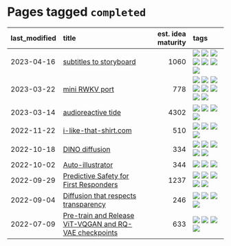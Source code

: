 # Pages tagged `completed`

|last_modified|title|est. idea maturity|tags
|:---|:---|---:|:---|
|2023-04-16|[subtitles to storyboard](../subtitles-to-storyboard.md)|1060|[![](https://img.shields.io/badge/tag-accessibility-f14da)](../tags/accessibility.md) [![](https://img.shields.io/badge/tag-animation-53417a)](../tags/animation.md) [![](https://img.shields.io/badge/tag-completed-834fc2)](../tags/completed.md) [![](https://img.shields.io/badge/tag-opensource-1043a5)](../tags/opensource.md) [![](https://img.shields.io/badge/tag-prompting-a9524c)](../tags/prompting.md) [![](https://img.shields.io/badge/tag-tooling-ebbec3)](../tags/tooling.md) [![](https://img.shields.io/badge/tag-wip-ff6770)](../tags/wip.md)|
|2023-03-22|[mini RWKV port](../rust_rwkv.md)|778|[![](https://img.shields.io/badge/tag-RNN-9c3a4a)](../tags/RNN.md) [![](https://img.shields.io/badge/tag-completed-834fc2)](../tags/completed.md) [![](https://img.shields.io/badge/tag-experimental-4bcfd8)](../tags/experimental.md) [![](https://img.shields.io/badge/tag-ggml-dad82b)](../tags/ggml.md) [![](https://img.shields.io/badge/tag-mobilenet-35d420)](../tags/mobilenet.md) [![](https://img.shields.io/badge/tag-model_compression-32d44f)](../tags/model_compression.md) [![](https://img.shields.io/badge/tag-tooling-ebbec3)](../tags/tooling.md) [![](https://img.shields.io/badge/tag-wip-ff6770)](../tags/wip.md)|
|2023-03-14|[audioreactive tide](../audioreactive_tide.md)|4302|[![](https://img.shields.io/badge/tag-animation-53417a)](../tags/animation.md) [![](https://img.shields.io/badge/tag-completed-834fc2)](../tags/completed.md) [![](https://img.shields.io/badge/tag-experimental-4bcfd8)](../tags/experimental.md) [![](https://img.shields.io/badge/tag-publication-2b1421)](../tags/publication.md)|
|2022-11-22|[i-like-that-shirt.com](../ilikethatshirt.com.md)|510|[![](https://img.shields.io/badge/tag-accessibility-f14da)](../tags/accessibility.md) [![](https://img.shields.io/badge/tag-completed-834fc2)](../tags/completed.md) [![](https://img.shields.io/badge/tag-publicgood-734214)](../tags/publicgood.md) [![](https://img.shields.io/badge/tag-tooling-ebbec3)](../tags/tooling.md)|
|2022-10-18|[DINO diffusion](../DINO-diffusion.md)|334|[![](https://img.shields.io/badge/tag-completed-834fc2)](../tags/completed.md) [![](https://img.shields.io/badge/tag-experimental-4bcfd8)](../tags/experimental.md) [![](https://img.shields.io/badge/tag-nerf-35b163)](../tags/nerf.md) [![](https://img.shields.io/badge/tag-tooling-ebbec3)](../tags/tooling.md) [![](https://img.shields.io/badge/tag-wip-ff6770)](../tags/wip.md)|
|2022-10-02|[Auto-illustrator](../auto-illustrator.md)|344|[![](https://img.shields.io/badge/tag-completed-834fc2)](../tags/completed.md) [![](https://img.shields.io/badge/tag-prompting-a9524c)](../tags/prompting.md) [![](https://img.shields.io/badge/tag-tooling-ebbec3)](../tags/tooling.md)|
|2022-09-29|[Predictive Safety for First Responders](../safety-officer.md)|1237|[![](https://img.shields.io/badge/tag-completed-834fc2)](../tags/completed.md) [![](https://img.shields.io/badge/tag-dataset-96f021)](../tags/dataset.md) [![](https://img.shields.io/badge/tag-publication-2b1421)](../tags/publication.md) [![](https://img.shields.io/badge/tag-publicgood-734214)](../tags/publicgood.md) [![](https://img.shields.io/badge/tag-wip-ff6770)](../tags/wip.md)|
|2022-09-04|[Diffusion that respects transparency](../diffusion-that-respects-transparency.md)|246|[![](https://img.shields.io/badge/tag-completed-834fc2)](../tags/completed.md) [![](https://img.shields.io/badge/tag-diffusion-36f98)](../tags/diffusion.md) [![](https://img.shields.io/badge/tag-image_processing-12f6d5)](../tags/image_processing.md) [![](https://img.shields.io/badge/tag-transparency-3a9a4f)](../tags/transparency.md)|
|2022-07-09|[Pre-train and Release ViT-VQGAN and RQ-VAE checkpoints](../pretrained_vit-vqgan_checkpoints.md)|633|[![](https://img.shields.io/badge/tag-completed-834fc2)](../tags/completed.md) [![](https://img.shields.io/badge/tag-dataset-96f021)](../tags/dataset.md) [![](https://img.shields.io/badge/tag-prompting-a9524c)](../tags/prompting.md) [![](https://img.shields.io/badge/tag-tooling-ebbec3)](../tags/tooling.md)|